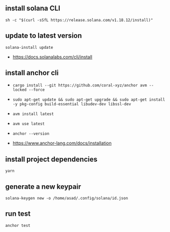 ## install solana CLI 

```sh -c "$(curl -sSfL https://release.solana.com/v1.18.12/install)"```

## update to latest version

```solana-install update```

- https://docs.solanalabs.com/cli/install


## install anchor cli
- ```cargo install --git https://github.com/coral-xyz/anchor avm --locked --force```
- ```sudo apt-get update && sudo apt-get upgrade && sudo apt-get install -y pkg-config build-essential libudev-dev libssl-dev```
- ```avm install latest```
- ```avm use latest```
- ```anchor --version```

- https://www.anchor-lang.com/docs/installation


## install project dependencies

```yarn```

## generate a new keypair

```solana-keygen new -o /home/asad/.config/solana/id.json```


## run test

```anchor test```

